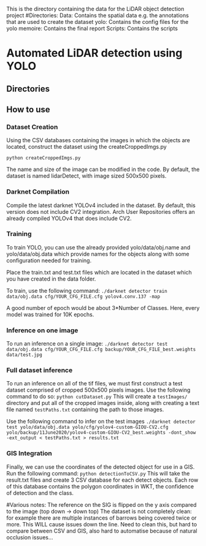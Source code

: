 This is the directory containing the data for the LiDAR object detection project
#Directories:
Data:
	Contains the spatial data e.g. the annotations that are used to create the dataset
yolo:
	Contains the config files for the yolo 
memoire:
	Contains the final report
Scripts:
	Contains the scripts 


# Automated LiDAR detection using YOLO

## Directories

## How to use
### Dataset Creation
Using the CSV databases containing the images in which the objects are located, construct the dataset using the createCroppedImgs.py

    python createCroppedImgs.py

The name and size of the image can be modified in the code. By default, the dataset is named lidarDetect, with image sized 500x500 pixels. 

### Darknet Compilation
Compile the latest darknet YOLOv4 included in the dataset. By default, this version does not include CV2 integration. Arch User Repositories offers an already compiled YOLOv4 that does include CV2. 
### Training
To train YOLO, you can use the already provided yolo/data/obj.name and yolo/data/obj.data which provide names for the objects along with some configuration needed for training. 

Place the train.txt and test.txt files which are located in the dataset which you have created in the data folder. 

To train, use the following command:
		`./darknet detector train data/obj.data cfg/YOUR_CFG_FILE.cfg yolov4.conv.137 -map`

A good number of epoch would be about 3*Number of Classes. Here, every model was trained for 10K epochs.
### Inference on one image
To run an inference on a single image:
		`./darknet detector test data/obj.data cfg/YOUR_CFG_FILE.cfg backup/YOUR_CFG_FILE_best.weights data/test.jpg`

### Full dataset inference
To run an inference on all of the tif files, we must first construct a test dataset comprised of cropped 500x500 pixels images. 
Use the following command to do so:
		`python cutDataset.py`
This will create a `testImages/` directory and put all of the cropped images inside, along with creating a text file named `testPaths.txt` containing the path to those images.

Use the following command to infer on the test images
		`./darknet detector test yolo/data/obj.data yolo/cfg/yolov4-custom-GIOU-CV2.cfg yolo/backup/11June2020/yolov4-custom-GIOU-CV2_best.weights -dont_show -ext_output < testPaths.txt > results.txt`

### GIS Integration
Finally, we can use the coordinates of the detected object for use in a GIS. 
Run the following command:
		`python detectionToCSV.py`
This will take the result.txt files and create 3 CSV database for each detect objects. Each row of this database contains the polygon coordinates in WKT, the confidence of detection and the class.

#Various notes:
	The reference on the SIG is flipped on the y axis compared to the image (top down -> down top)
	The dataset is not completely clean: for example there are multiple instances of barrows being covered twice or more. This WILL cause issues down the line. Need to clean this, but hard to compare between CSV and GIS, also hard to automatise because of natural occlusion issues...  

